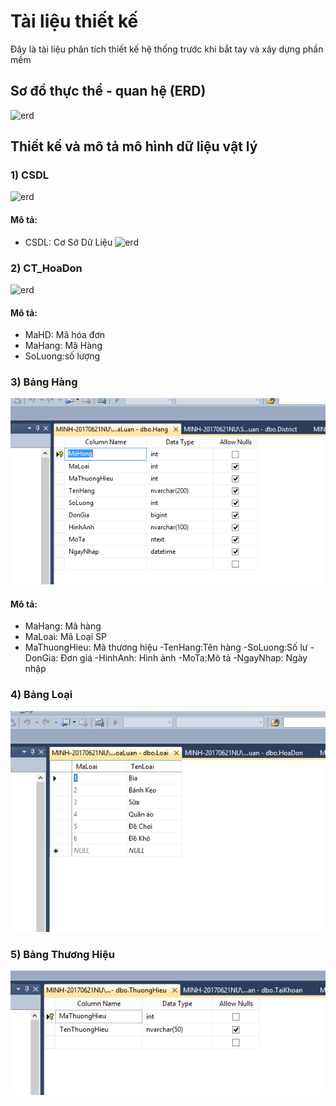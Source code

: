 # Tài liệu thiết kế
Đây là tài liệu phân tích thiết kế hệ thống trước khi bắt tay và xây dựng phần mềm


## Sơ đồ thực thể - quan hệ (ERD)
![erd](https://github.com/goupbaocao4305/trang-web-ban-hang/blob/Th%C3%A1i-Qu%E1%BB%91c-Anh/H%C3%ACnh/CSDL1.png)
## Thiết kế và mô tả mô hình dữ liệu vật lý
### 1) CSDL
![erd](https://github.com/goupbaocao4305/trang-web-ban-hang/blob/Th%C3%A1i-Qu%E1%BB%91c-Anh/H%C3%ACnh/CSDL.png)
#### Mô tả:
- CSDL: Cơ Sở Dữ Liệu
![erd](https://github.com/goupbaocao4305/trang-web-ban-hang/blob/Th%C3%A1i-Qu%E1%BB%91c-Anh/H%C3%ACnh/CSDL.png)
### 2) CT_HoaDon
![erd](https://github.com/goupbaocao4305/trang-web-ban-hang/blob/Th%C3%A1i-Qu%E1%BB%91c-Anh/H%C3%ACnh/CT_HoaDon.png)
#### Mô tả:
- MaHD: Mã hóa đơn
- MaHang: Mã Hàng
- SoLuong:số lượng
### 3) Bảng Hàng
![erd](https://github.com/goupbaocao4305/trang-web-ban-hang/blob/Th%C3%A1i-Qu%E1%BB%91c-Anh/H%C3%ACnh/H%C3%A0ng.png)
#### Mô tả:
- MaHang: Mã hàng
- MaLoai: Mã Loại SP
- MaThuongHieu: Mã thương hiệu
-TenHang:Tên hàng
-SoLuong:Số lư
-DonGia: Đơn giá
-HinhAnh: Hình ảnh
-MoTa:Mô tả
-NgayNhap: Ngày nhập
### 4) Bảng Loại
![erd](https://github.com/goupbaocao4305/trang-web-ban-hang/blob/Th%C3%A1i-Qu%E1%BB%91c-Anh/H%C3%ACnh/Lo%E1%BA%A1i.png)

### 5) Bảng Thương Hiệu
![erd](https://github.com/goupbaocao4305/trang-web-ban-hang/blob/Th%C3%A1i-Qu%E1%BB%91c-Anh/H%C3%ACnh/Th%C6%B0%C6%A1ng%20Hi%E1%BB%87u.png)
